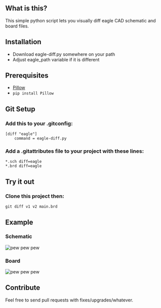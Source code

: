 ## What is this?
This simple python script lets you visually diff eagle CAD schematic and board files.

## Installation
 - Download eagle-diff.py somewhere on your path
 - Adjust eagle_path variable if it is different

## Prerequisites
 - [Pillow](https://pillow.readthedocs.io/en/3.4.x/index.html)
 - `pip install Pillow`

## Git Setup
### Add this to your .gitconfig:
```
[diff "eagle"]
	command = eagle-diff.py
```
### Add a .gitattributes file to your project with these lines:

```
*.sch diff=eagle
*.brd diff=eagle
```

## Try it out
### Clone this project then:
    git diff v1 v2 main.brd

## Example
### Schematic
![pew pew pew](https://github.com/wbagdon/eagle-diff/raw/master/sch_example.png "lasers pew pew")
### Board
![pew pew pew](https://github.com/wbagdon/eagle-diff/raw/master/brd_example.png "lasers pew pew")

## Contribute
Feel free to send pull requests with fixes/upgrades/whatever.
